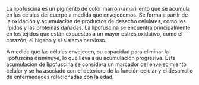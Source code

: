 La lipofuscina es un pigmento de color marrón-amarillento que se acumula en las células del cuerpo a medida que envejecemos. Se forma a partir de la oxidación y acumulación de productos de desecho celulares, como los lípidos y las proteínas dañadas. La lipofuscina se encuentra principalmente en los tejidos que están expuestos a un mayor estrés oxidativo, como el corazón, el hígado y el sistema nervioso.

A medida que las células envejecen, su capacidad para eliminar la lipofuscina disminuye, lo que lleva a su acumulación progresiva. Esta acumulación de lipofuscina se considera un marcador del envejecimiento celular y se ha asociado con el deterioro de la función celular y el desarrollo de enfermedades relacionadas con la edad.